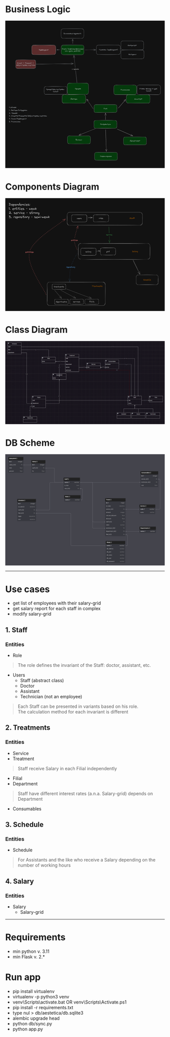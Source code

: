 # Business Logic
![business_logic.png](assets/business_logic.png)

# Components Diagram
![component_diagram.png](assets/component_diagram.png)

# Class Diagram
![class_diagram.png](assets/class_diagram.png)

# DB Scheme
![db_scheme.png](assets/db_scheme.png)

<hr>

# Use cases
- get list of employees with their salary-grid
- get salary report for each staff in complex
- modify salary-grid

## 1. Staff
### Entities
- Role
> The role defines the invariant of the Staff: doctor, assistant, etc.
- Users
  - Staff (abstract class)
  - Doctor 
  - Assistant
  - Technician (not an employee)
>   Each Staff can be presented in variants based on his role.  
>   The calculation method for each invariant is different

## 2. Treatments
### Entities
- Service
- Treatment
> Staff receive Salary in each Filial independently 
- Filial
- Department
> Staff have different interest rates (a.n.a. Salary-grid) depends on Department
- Consumables

## 3. Schedule
### Entities
- Schedule
> For Assistants and the like who receive a Salary depending on the number of working hours

## 4. Salary
### Entities
- Salary
  - Salary-grid

<hr>

# Requirements
- min python v. 3.11
- min Flask v. 2.*


# Run app
- pip install virtualenv
- virtualenv -p python3 venv
- venv\Scripts\activate.bat OR venv\Scripts\Activate.ps1
- pip install -r requirements.txt
- type nul > db/aestetica/db.sqlite3
- alembic upgrade head
- python db/sync.py
- python app.py